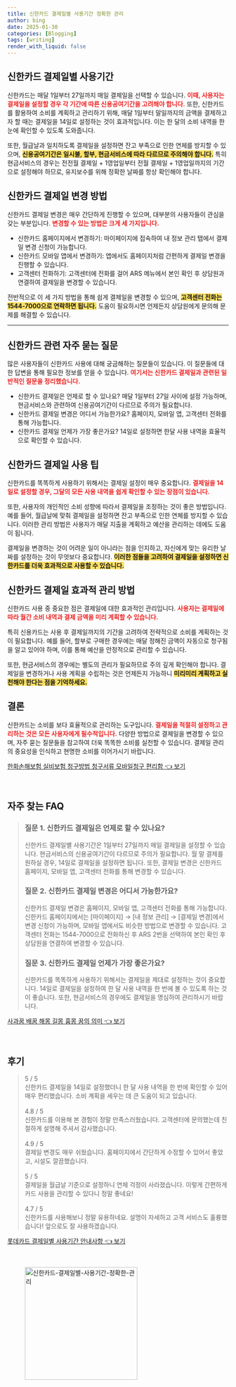 ```yaml
---
title: 신한카드 결제일별 사용기간 정확한 관리
author: bing
date: 2025-01-30
categories: [Blogging]
tags: [writing]
render_with_liquid: false
---
```



<h2 id='신한카드_결제일_사용기간'>신한카드 결제일별 사용기간</h2>

<p>신한카드는 매달 1일부터 27일까지 매일 결제일을 선택할 수 있습니다. <b><span style="color: #ee2323;">이때, 사용자는 결제일을 설정할 경우 각 기간에 따른 신용공여기간을 고려해야 합니다.</span></b> 또한, 신한카드를 활용하여 소비를 계획하고 관리하기 위해, 매달 1일부터 말일까지의 금액을 결제하고자 할 때는 결제일을 14일로 설정하는 것이 효과적입니다. 이는 한 달의 소비 내역을 한눈에 확인할 수 있도록 도와줍니다.</p>

<p>또한, 월급날과 일치하도록 결제일을 설정하면 잔고 부족으로 인한 연체를 방지할 수 있으며, <b><span style="background-color: #ffe066;">신용공여기간은 일시불, 할부, 현금서비스에 따라 다르므로 주의해야 합니다.</span></b> 특히 현금서비스의 경우는 전전월 결제일 + 1영업일부터 전월 결제일 + 1영업일까지의 기간으로 설정해야 하므로, 유지보수를 위해 정확한 날짜를 항상 확인해야 합니다. </p>

<h2 id='신한카드_결제일_변경방법'>신한카드 결제일 변경 방법</h2>

<p>신한카드 결제일 변경은 매우 간단하게 진행할 수 있으며, 대부분의 사용자들이 관심을 갖는 부분입니다. <b><span style="color: #ee2323;">변경할 수 있는 방법은 크게 세 가지입니다.</span></b></p>

<p><ul>
    <li>신한카드 홈페이지에서 변경하기: 마이페이지에 접속하여 내 정보 관리 탭에서 결제일 변경 신청이 가능합니다.</li>
    <li>신한카드 모바일 앱에서 변경하기: 앱에서도 홈페이지처럼 간편하게 결제일 변경을 진행할 수 있습니다.</li>
    <li>고객센터 전화하기: 고객센터에 전화를 걸어 ARS 메뉴에서 본인 확인 후 상담원과 연결하여 결제일을 변경할 수 있습니다.</li>
</ul></p>

<p>전반적으로 이 세 가지 방법을 통해 쉽게 결제일을 변경할 수 있으며, <b><span style="background-color: #ffe066;">고객센터 전화는 1544-7000으로 연락하면 됩니다.</span></b> 도움이 필요하시면 언제든지 상담원에게 문의해 문제를 해결할 수 있습니다.</p>

<hr />

<h2 id='신한카드_자주묻는질문'>신한카드 관련 자주 묻는 질문</h2>

<p>많은 사용자들이 신한카드 사용에 대해 궁금해하는 질문들이 있습니다. 이 질문들에 대한 답변을 통해 필요한 정보를 얻을 수 있습니다. <b><span style="color: #ee2323;">여기서는 신한카드 결제일과 관련된 일반적인 질문을 정리했습니다.</span></b></p>

<p><ul>
    <li>신한카드 결제일은 언제로 할 수 있나요? 매달 1일부터 27일 사이에 설정 가능하며, 현금서비스와 관련하여 신용공여기간이 다르므로 주의가 필요합니다.</li>
    <li>신한카드 결제일 변경은 어디서 가능한가요? 홈페이지, 모바일 앱, 고객센터 전화를 통해 가능합니다.</li>
    <li>신한카드 결제일 언제가 가장 좋은가요? 14일로 설정하면 한달 사용 내역을 효율적으로 확인할 수 있습니다.</li>
</ul></p>

<h2 id='신한카드_결제일_사용_팁'>신한카드 결제일 사용 팁</h2>

<p>신한카드를 똑똑하게 사용하기 위해서는 결제일 설정이 매우 중요합니다. <b><span style="color: #ee2323;">결제일을 14일로 설정할 경우, 그달의 모든 사용 내역을 쉽게 확인할 수 있는 장점이 있습니다.</span></b></p>

<p>또한, 사용자의 개인적인 소비 성향에 따라서 결제일을 조정하는 것이 좋은 방법입니다. 예를 들어, 월급날에 맞춰 결제일을 설정하면 잔고 부족으로 인한 연체를 방지할 수 있습니다. 이러한 관리 방법은 사용자가 매달 지출을 계획하고 예산을 관리하는 데에도 도움이 됩니다.</p>

<p>결제일을 변경하는 것이 어려운 일이 아니라는 점을 인지하고, 자신에게 맞는 유리한 날짜를 설정하는 것이 무엇보다 중요합니다. <b><span style="background-color: #ffe066;">이러한 점들을 고려하여 결제일을 설정하면 신한카드를 더욱 효과적으로 사용할 수 있습니다.</span></b></p>

<h2 id='신한카드_결제일_효과적_관리'>신한카드 결제일 효과적 관리 방법</h2>

<p>신한카드 사용 중 중요한 점은 결제일에 대한 효과적인 관리입니다. <b><span style="color: #ee2323;">사용자는 결제일에 따라 월간 소비 내역과 결제 금액을 미리 계획할 수 있습니다.</span></b></p>

<p>특히 신용카드는 사용 후 결제일까지의 기간을 고려하여 전략적으로 소비를 계획하는 것이 필요합니다. 예를 들어, 할부로 구매한 경우에는 매달 정해진 금액이 자동으로 청구됨을 알고 있어야 하며, 이를 통해 예산을 안정적으로 관리할 수 있습니다.</p>

<p>또한, 현금서비스의 경우에는 별도의 관리가 필요하므로 주의 깊게 확인해야 합니다. 결제일을 변경하거나 사용 계획을 수립하는 것은 언제든지 가능하니 <b><span style="background-color: #ffe066;">미리미리 계획하고 실천해야 한다는 점을 기억하세요.</span></b></p>

<h2 id='결론'>결론</h2>

<p>신한카드는 소비를 보다 효율적으로 관리하는 도구입니다. <b><span style="color: #ee2323;">결제일을 적절히 설정하고 관리하는 것은 모든 사용자에게 필수적입니다.</span></b> 다양한 방법으로 결제일을 변경할 수 있으며, 자주 묻는 질문들을 참고하여 더욱 똑똑한 소비를 실천할 수 있습니다. 결제일 관리의 중요성을 인식하고 현명한 소비를 이어가시기 바랍니다.</p>


<p><a class="click-button" title="한화손해보험 실비보험 청구방법 청구서류 모바일청구 편리함" href="https://aptwhite.github.io/posts/%ED%95%9C%ED%99%94%EC%86%90%ED%95%B4%EB%B3%B4%ED%97%98-%EC%8B%A4%EB%B9%84%EB%B3%B4%ED%97%98-%EC%B2%AD%EA%B5%AC%EB%B0%A9%EB%B2%95-%EC%B2%AD%EA%B5%AC%EC%84%9C%EB%A5%98-%EB%AA%A8%EB%B0%94%EC%9D%BC%EC%B2%AD%EA%B5%AC-%ED%8E%B8%EB%A6%AC%ED%95%A8/" rel="dofollow">한화손해보험 실비보험 청구방법 청구서류 모바일청구 편리함 👈 보기</a></p><br>
<h2 id='자주_찾는_FAQ'>자주 찾는 FAQ</h2>
<div itemscope="" itemtype="https://schema.org/FAQPage"> 
<blockquote> 
<div itemscope="" itemprop="mainEntity" itemtype="https://schema.org/Question"> 
<h3 itemprop="name">질문 1. 신한카드 결제일은 언제로 할 수 있나요?</h3> 
<div itemscope="" itemprop="acceptedAnswer" itemtype="https://schema.org/Answer"> 
<span itemprop="text"> 
<p>신한카드 결제일별 사용기간은 1일부터 27일까지 매일 결제일을 설정할 수 있습니다. 현금서비스의 신용공여기간이 다르므로 주의가 필요합니다. 월 말 결제를 원하실 경우, 14일로 결제일을 설정하면 됩니다. 또한, 결제일 변경은 신한카드 홈페이지, 모바일 앱, 고객센터 전화를 통해 변경할 수 있습니다.</p> 
</span> 
</div> 
</div> 

<div itemscope="" itemprop="mainEntity" itemtype="https://schema.org/Question"> 
<h3 itemprop="name">질문 2. 신한카드 결제일 변경은 어디서 가능한가요?</h3> 
<div itemscope="" itemprop="acceptedAnswer" itemtype="https://schema.org/Answer"> 
<span itemprop="text"> 
<p>신한카드 결제일 변경은 홈페이지, 모바일 앱, 고객센터 전화를 통해 가능합니다. 신한카드 홈페이지에서는 [마이페이지] → [내 정보 관리] → [결제일 변경]에서 변경 신청이 가능하며, 모바일 앱에서도 비슷한 방법으로 변경할 수 있습니다. 고객센터 전화는 1544-7000으로 전화하신 후 ARS 2번을 선택하여 본인 확인 후 상담원을 연결하여 변경할 수 있습니다.</p> 
</span> 
</div> 
</div>

<div itemscope="" itemprop="mainEntity" itemtype="https://schema.org/Question"> 
<h3 itemprop="name">질문 3. 신한카드 결제일 언제가 가장 좋은가요?</h3> 
<div itemscope="" itemprop="acceptedAnswer" itemtype="https://schema.org/Answer"> 
<span itemprop="text"> 
<p>신한카드를 똑똑하게 사용하기 위해서는 결제일을 제대로 설정하는 것이 중요합니다. 14일로 결제일을 설정하여 한 달 사용 내역을 한 번에 볼 수 있도록 하는 것이 좋습니다. 또한, 현금서비스의 경우에도 결제일을 명심하여 관리하시기 바랍니다.</p> 
</span> 
</div> 
</div> 
</blockquote> 
</div>
<p><a class="click-button" title="사과꿈 배꿈 해몽 길몽 흉몽 꿈의 의미" href="https://aptwhite.github.io/posts/%EC%82%AC%EA%B3%BC%EA%BF%88-%EB%B0%B0%EA%BF%88-%ED%95%B4%EB%AA%BD-%EA%B8%B8%EB%AA%BD-%ED%9D%89%EB%AA%BD-%EA%BF%88%EC%9D%98-%EC%9D%98%EB%AF%B8/" rel="dofollow">사과꿈 배꿈 해몽 길몽 흉몽 꿈의 의미 👈 보기</a></p><br>
<h2 id='후기'>후기</h2>
<div itemscope itemtype="https://schema.org/Product">
  <blockquote>
  <div itemprop="review" itemscope itemtype="https://schema.org/Review">
      <div itemprop="reviewRating" itemscope itemtype="https://schema.org/Rating"> <span itemprop="ratingValue">5</span> / <span itemprop="bestRating">5</span> </div>
      <span itemprop="reviewBody">신한카드 결제일을 14일로 설정했더니 한 달 사용 내역을 한 번에 확인할 수 있어 매우 편리했습니다. 소비 계획을 세우는 데 큰 도움이 되고 있습니다.</span>
  </div>
  <br>
  <div itemprop="review" itemscope itemtype="https://schema.org/Review">
      <div itemprop="reviewRating" itemscope itemtype="https://schema.org/Rating"> <span itemprop="ratingValue">4.8</span> / <span itemprop="bestRating">5</span> </div>
      <span itemprop="reviewBody">신한카드를 이용해 본 경험이 정말 만족스러웠습니다. 고객센터에 문의했는데 친절하게 설명해 주셔서 감사했습니다.</span>
  </div>
  <br>
  <div itemprop="review" itemscope itemtype="https://schema.org/Review">
      <div itemprop="reviewRating" itemscope itemtype="https://schema.org/Rating"> <span itemprop="ratingValue">4.9</span> / <span itemprop="bestRating">5</span> </div>
      <span itemprop="reviewBody">결제일 변경도 매우 쉬웠습니다. 홈페이지에서 간단하게 수정할 수 있어서 좋았고, 시설도 깔끔했습니다.</span>
  </div>
  <br>
  <div itemprop="review" itemscope itemtype="https://schema.org/Review">
      <div itemprop="reviewRating" itemscope itemtype="https://schema.org/Rating"> <span itemprop="ratingValue">5</span> / <span itemprop="bestRating">5</span> </div>
      <span itemprop="reviewBody">결제일을 월급날 기준으로 설정하니 연체 걱정이 사라졌습니다. 이렇게 간편하게 카드 사용을 관리할 수 있다니 정말 좋네요!</span>
  </div>
  <br>
  <div itemprop="review" itemscope itemtype="https://schema.org/Review">
      <div itemprop="reviewRating" itemscope itemtype="https://schema.org/Rating"> <span itemprop="ratingValue">4.7</span> / <span itemprop="bestRating">5</span> </div>
      <span itemprop="reviewBody">신한카드를 사용해보니 정말 유용하네요. 설명이 자세하고 고객 서비스도 훌륭했습니다! 앞으로도 잘 사용하겠습니다.</span>
  </div>
  </blockquote>
</div>
<p><a class="click-button" title="롯데카드 결제일별 사용기간 안내사항" href="https://aptwhite.github.io/posts/%EB%A1%AF%EB%8D%B0%EC%B9%B4%EB%93%9C-%EA%B2%B0%EC%A0%9C%EC%9D%BC%EB%B3%84-%EC%82%AC%EC%9A%A9%EA%B8%B0%EA%B0%84-%EC%95%88%EB%82%B4%EC%82%AC%ED%95%AD/" rel="dofollow">롯데카드 결제일별 사용기간 안내사항 👈 보기</a></p><br>
<figure class="image"><img src="https://aptwhite.github.io/assets/img/thumbnail/신한카드-결제일별-사용기간-정확한-관리.webp" alt="신한카드-결제일별-사용기간-정확한-관리" width="256" height="256"></figure>